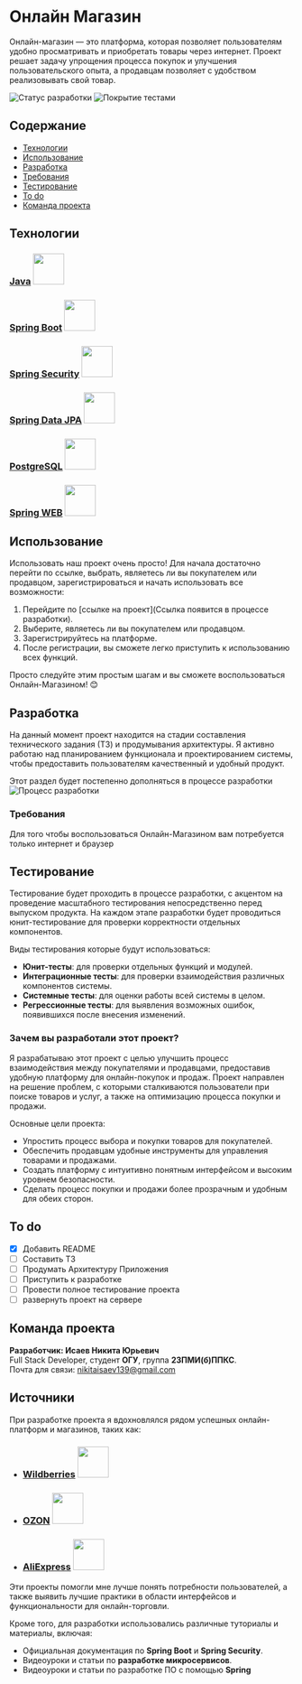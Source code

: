# Онлайн Магазин

Онлайн-магазин — это платформа, которая позволяет пользователям удобно просматривать и приобретать товары через интернет. Проект решает задачу упрощения процесса покупок и улучшения пользовательского опыта, а продавцам позволяет с удобством реализовывать свой товар.

![Статус разработки](https://img.shields.io/badge/Статус%20разработки-На%20стадии%20разработки%20ТЗ%20и%20архитектуры%20проекта-red)
![Покрытие тестами](https://img.shields.io/badge/Покрытие%20тестами-0%25-red)

## Содержание
- [Технологии](#технологии)
- [Использование](#использование)
- [Разработка](#разработка)
- [Требования](#требования)
- [Тестирование](#тестирование)
- [To do](#to-do)
- [Команда проекта](#команда-проекта)

## Технологии

### [Java](https://www.java.com)   <img src="https://img-0.journaldunet.com/HfJq3WeEZD8WMieqZqeiYTk_9MQ=/1500x/smart/218d741508034c0aaf1e4c246f54756d/ccmcms-jdn/12420397.jpg" width="55">
### [Spring Boot](https://spring.io/projects/spring-boot)   <img src="https://e4developer.com/wp-content/uploads/2018/01/spring-boot.png" width="55">
### [Spring Security](https://spring.io/projects/spring-security)   <img src="https://encrypted-tbn0.gstatic.com/images?q=tbn:ANd9GcTXF61HzQPsrWLRtqzm1moEBsD9Nv3x-rFD5g&s" width="55">
### [Spring Data JPA](https://spring.io/projects/spring-data-jpa)   <img src="https://velog.velcdn.com/images/french_ruin/post/fec1758a-1276-475e-9f61-9c2f0d622a86/image.png" width="55">
### [PostgreSQL](https://www.postgresql.org)   <img src="https://encrypted-tbn0.gstatic.com/images?q=tbn:ANd9GcRWv01yAi3_UXYmFRvCNA47hkhzRuTnNtcNkA&s" width="55">
### [Spring WEB](https://spring.io/guides/gs/rest-service/)   <img src="https://i0.wp.com/blog.knoldus.com/wp-content/uploads/2019/05/D3mZIxMUUAA4XzE.png?fit=730%2C200&ssl=1" width="55">






## Использование

Использовать наш проект очень просто! Для начала достаточно перейти по ссылке, выбрать, являетесь ли вы покупателем или продавцом, зарегистрироваться и начать использовать все возможности:

1. Перейдите по [ссылке на проект](Ссылка появится в процессе разработки).
2. Выберите, являетесь ли вы покупателем или продавцом.
3. Зарегистрируйтесь на платформе.
4. После регистрации, вы сможете легко приступить к использованию всех функций.

Просто следуйте этим простым шагам и вы сможете воспользоваться Онлайн-Магазином! 😊
## Разработка

На данный момент проект находится на стадии составления технического задания (ТЗ) и продумывания архитектуры. Я активно работаю над планированием функционала и проектированием системы, чтобы предоставить пользователям качественный и удобный продукт.

Этот раздел будет постепенно дополняться в процессе разработки                  ![Процесс разработки](https://img.shields.io/badge/Процесс%20разработки-0%25-red)

### Требования
Для того чтобы воспользоваться Онлайн-Магазином вам потребуется только интернет и браузер

## Тестирование

Тестирование будет проходить в процессе разработки, с акцентом на проведение масштабного тестирования непосредственно перед выпуском продукта. На каждом этапе разработки будет проводиться юнит-тестирование для проверки корректности отдельных компонентов.

Виды тестирования которые будут использоваться:
- **Юнит-тесты**: для проверки отдельных функций и модулей.
- **Интеграционные тесты**: для проверки взаимодействия различных компонентов системы.
- **Системные тесты**: для оценки работы всей системы в целом.
- **Регрессионные тесты**: для выявления возможных ошибок, появившихся после внесения изменений.


### Зачем вы разработали этот проект?

Я разрабатываю этот проект с целью улучшить процесс взаимодействия между покупателями и продавцами, предоставив удобную платформу для онлайн-покупок и продаж. Проект направлен на решение проблем, с которыми сталкиваются пользователи при поиске товаров и услуг, а также на оптимизацию процесса покупки и продажи.

Основные цели проекта:
- Упростить процесс выбора и покупки товаров для покупателей.
- Обеспечить продавцам удобные инструменты для управления товарами и продажами.
- Создать платформу с интуитивно понятным интерфейсом и высоким уровнем безопасности.
- Сделать процесс покупки и продажи более прозрачным и удобным для обеих сторон.

## To do
- [x] Добавить README
- [ ] Составить ТЗ
- [ ] Продумать Архитектуру Приложения
- [ ] Приступить к разработке
- [ ] Провести полное тестирование проекта
- [ ] развернуть проект на сервере

## Команда проекта

**Разработчик: Исаев Никита Юрьевич**  
Full Stack Developer, студент **ОГУ**, группа **23ПМИ(б)ППКС**.  
Почта для связи: [nikitaisaev139@gmail.com](mailto:nikitaisaev139@gmail.com)

## Источники

При разработке проекта я вдохновлялся рядом успешных онлайн-платформ и магазинов, таких как:

- ### [Wildberries](https://www.wildberries.ru/)   <img src="https://encrypted-tbn0.gstatic.com/images?q=tbn:ANd9GcQGrOrmvsl7zASrn8mqlN2KIcTsWJMPhdtmOA&s" width="55">
- ### [OZON](https://www.ozon.ru/)   <img src="https://yt3.googleusercontent.com/5C4IHPmCS-t9uFdLTo_sSRSC2YRdrmk5ksh5BRzHtm05gIthstvLVsc_7DbxgII8zHPHZcPr4Q=s900-c-k-c0x00ffffff-no-rj" width="55">
- ### [AliExpress](https://www.aliexpress.com/)   <img src="https://encrypted-tbn0.gstatic.com/images?q=tbn:ANd9GcRSGy-LUgL5VExYn-rUAFINDvfm7Dj4itjitA&s" width="55">

Эти проекты помогли мне лучше понять потребности пользователей, а также выявить лучшие практики в области интерфейсов и функциональности для онлайн-торговли.

Кроме того, для разработки использовались различные туториалы и материалы, включая:
- Официальная документация по **Spring Boot** и **Spring Security**.
- Видеоуроки и статьи по **разработке микросервисов**.
- Видеоуроки и  статьи по разработке ПО с помощью **Spring**
